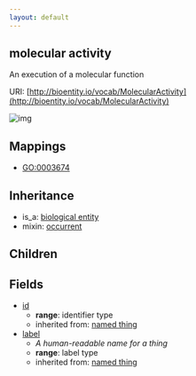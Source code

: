 ```yaml
---
layout: default
---
```


## molecular activity


An execution of a molecular function

URI: [http://bioentity.io/vocab/MolecularActivity](http://bioentity.io/vocab/MolecularActivity)


![img](http://yuml.me/diagram/nofunky/class/%5Bbiological%20entity%5D%5E-%5Bmolecular%20activity%5D)
## Mappings

 * [GO:0003674](http://purl.obolibrary.org/obo/GO_0003674)

## Inheritance

 *  is_a: [biological entity](BiologicalEntity.html)
 *  mixin: [occurrent](Occurrent.html)

## Children



## Fields

 * [id](id.html)
    * __range__: identifier type
    * inherited from: [named thing](NamedThing.html)
 * [label](label.html)
    * _A human-readable name for a thing_
    * __range__: label type
    * inherited from: [named thing](NamedThing.html)
